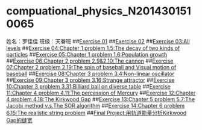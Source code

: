# compuational_physics_N2014301510065
姓名：罗佳佳    班级：天眷班
##[Exercise 01](https://www.zybuluo.com/74849b/note/495685)
##[Exercise 02](https://www.zybuluo.com/74849b/note/503421)
##[Exercise 03:All levels](https://www.zybuluo.com/74849b/note/495685)
##[Exercise 04:Chapter 1 problem 1.5:The decay of two kinds of particles](https://www.zybuluo.com/74849b/note/495685)
##[Exercise 05:Chapter 1 problem 1.6:Population growth](https://www.zybuluo.com/74849b/note/495685)
##[Exercise 06:Chapter 2 problem 2.9&2.10:The cannon](https://www.zybuluo.com/74849b/note/497801)
##[Exercise 07:Chapter 2 problem 2.19:The spin of baseball and Visual motion of baseball](https://www.zybuluo.com/74849b/note/497801)
##[Exercise 08:Chapter 3 problem 3.4:Non-linear oscillator](https://www.zybuluo.com/74849b/note/497801)
##[Exercise 09:Chapter 3 problem 3.16:Strange attractor](https://www.zybuluo.com/74849b/note/497801)
##[Exercise 10:Chapter 3 problem 3.31:Billiard ball on diverse table](https://www.zybuluo.com/74849b/note/497801)
##[Exercise 11:Chapter 4 problem 4.11:The percession of Mercury](https://www.zybuluo.com/74849b/note/497801)
##[Exercise 12:Chapter 4 problem 4.18:The Kirkwood Gap](https://www.zybuluo.com/74849b/note/497801)
##[Exercise 13:Chapter 5 problem 5.7:The Jacobi method v.s.The SOR algorithm](https://www.zybuluo.com/74849b/note/497801)
##[Exercise 14:Chapter 6 problem 6.15:The realistic string problem](https://www.zybuluo.com/74849b/note/497801)
##[Final Project:用轨道能量分析Kirkwood Gap的缝宽](https://www.zybuluo.com/74849b/note/497801)
